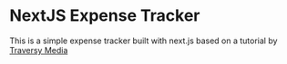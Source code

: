# NextJS Expense Tracker
This is a simple expense tracker built with next.js based on a tutorial by <a href="https://youtube.com/@TraversyMedia">Traversy Media</a>
